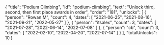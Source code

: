 {
  "title": "Podium Climbing",
  "id": "podium-climbing",
  "text": "Unlock third, second, then first place awards in order",
  "order": "181",
  "unlocks": [
    {
      "person": "Rowan M",
      "count": 4,
      "dates": [
        "2021-06-25",
        "2021-08-16",
        "2021-09-21",
        "2022-05-27"
      ]
    },
    {
      "person": "itsalex",
      "count": 3,
      "dates": [
        "2021-07-28",
        "2022-06-14",
        "2022-07-08"
      ]
    },
    {
      "person": "cb",
      "count": 3,
      "dates": [
        "2022-02-10",
        "2022-04-20",
        "2022-07-14"
      ]
    }
  ],
  "totalUnlocks": 10
}